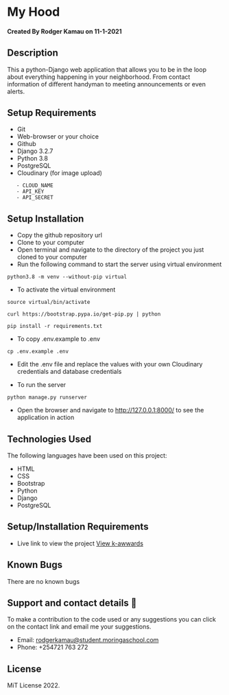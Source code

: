 # My Hood

#### Created By Rodger Kamau on 11-1-2021

## Description

This a python-Django web application that allows you to be in the loop about everything happening in your neighborhood. From contact information of different handyman to meeting announcements or even alerts.
## Setup Requirements

- Git
- Web-browser or your choice
- Github
- Django 3.2.7
- Python 3.8
- PostgreSQL
- Cloudinary (for image upload)

```
   - CLOUD_NAME
   - API_KEY
   - API_SECRET
```

## Setup Installation

- Copy the github repository url
- Clone to your computer
- Open terminal and navigate to the directory of the project you just cloned to your computer
- Run the following command to start the server using virtual environment

```
python3.8 -m venv --without-pip virtual
```

- To activate the virtual environment

```
source virtual/bin/activate
```

```
curl https://bootstrap.pypa.io/get-pip.py | python
```

```
pip install -r requirements.txt
```

- To copy .env.example to .env

```
cp .env.example .env
```

- Edit the .env file and replace the values with your own Cloudinary credentials and database credentials

- To run the server

```
python manage.py runserver

```

- Open the browser and navigate to http://127.0.0.1:8000/ to see the application in action

## Technologies Used

The following languages have been used on this project:

- HTML
- CSS
- Bootstrap
- Python
- Django
- PostgreSQL

## Setup/Installation Requirements

- Live link to view the project <a target="_blank" href="https://myhood112.herokuapp.com/">View k-awwards</a>


## Known Bugs

There are no known bugs

## Support and contact details 🙂

To make a contribution to the code used or any suggestions you can click on the contact link and email me your suggestions.

- Email: rodgerkamau@student.moringaschool.com
- Phone: +254721 763 272

## License
MiT License 2022.